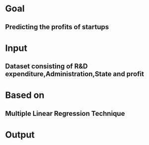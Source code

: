 <h1>Goal</h1>
<h2>Predicting the profits of startups </h2>
<h1>Input</h1>
<h2>Dataset consisting of R&D expenditure,Administration,State and profit</h2>
<h1>Based on</h1>
<h2>Multiple Linear Regression Technique </h2>
<h1>Output</h1>
